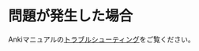 # 問題が発生した場合

Ankiマニュアルの[トラブルシューティング](https://shigeyukey.github.io/anki-manual-jp/troubleshooting.html)をご覧ください。